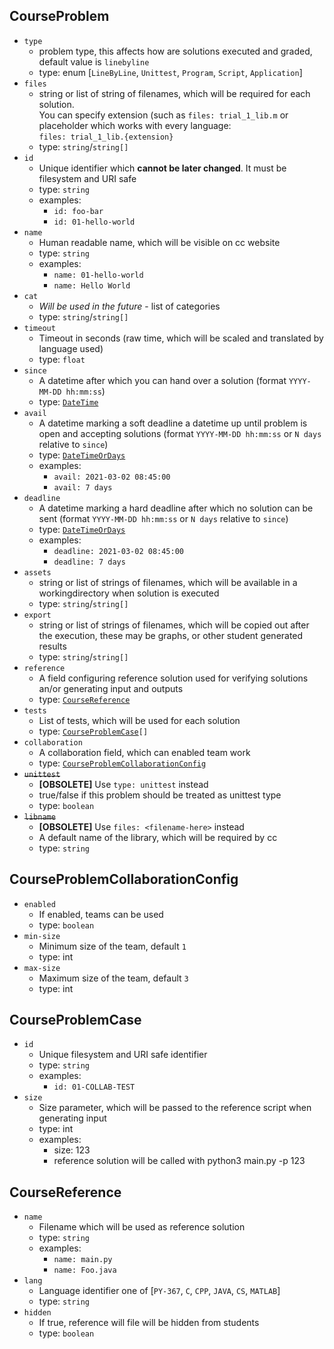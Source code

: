 ## CourseProblem

  - `type`
     - problem type, this affects how are solutions executed and graded, default value is `linebyline`
     - type: enum [`LineByLine`, `Unittest`, `Program`, `Script`, `Application`]
  - `files`
     - string or list of string of filenames, which will be required for each solution. <br>You can specify extension (such as `files: trial_1_lib.m` or placeholder which works with every language: <br>`files: trial_1_lib.{extension}`
     - type: `string`/`string[]`
  - `id`
     - Unique identifier which **cannot be later changed**. It must be filesystem and URI safe
     - type: `string`
     - examples: 
        - `id: foo-bar`
        - `id: 01-hello-world`
  - `name`
     - Human readable name, which will be visible on cc website
     - type: `string`
     - examples: 
        - `name: 01-hello-world`
        - `name: Hello World`
  - `cat`
     - *Will be used in the future* - list of categories
     - type: `string`/`string[]`
  - `timeout`
     - Timeout in seconds (raw time, which will be scaled and translated by language used)
     - type: `float`
  - `since`
     - A datetime after which you can hand over a solution (format `YYYY-MM-DD hh:mm:ss`)
     - type: [`DateTime`](#DateTime)
  - `avail`
     - A datetime marking a soft deadline a datetime up until problem is open and accepting solutions (format `YYYY-MM-DD hh:mm:ss` or `N days` relative to `since`)
     - type: [`DateTimeOrDays`](#DateTimeOrDays)
     - examples: 
        - `avail: 2021-03-02 08:45:00`
        - `avail: 7 days`
  - `deadline`
     - A datetime marking a hard deadline after which no solution can be sent (format `YYYY-MM-DD hh:mm:ss` or `N days` relative to `since`)
     - type: [`DateTimeOrDays`](#DateTimeOrDays)
     - examples: 
        - `deadline: 2021-03-02 08:45:00`
        - `deadline: 7 days`
  - `assets`
     - string or list of strings of filenames, which will be available in a workingdirectory when solution is executed
     - type: `string`/`string[]`
  - `export`
     - string or list of strings of filenames, which will be copied out after the execution, these may be graphs, or other student generated results
     - type: `string`/`string[]`
  - `reference`
     - A field configuring reference solution used for verifying solutions an/or generating input and outputs
     - type: [`CourseReference`](#CourseReference)
  - `tests`
     - List of tests, which will be used for each solution
     - type: [`CourseProblemCase`](#CourseProblemCase)`[]`
  - `collaboration`
     - A collaboration field, which can enabled team work
     - type: [`CourseProblemCollaborationConfig`](#CourseProblemCollaborationConfig)
  - ~~`unittest`~~
     - **[OBSOLETE]** Use `type: unittest` instead
     - true/false if this problem should be treated as unittest type
     - type: `boolean`
  - ~~`libname`~~
     - **[OBSOLETE]** Use `files: <filename-here>` instead
     - A default name of the library, which will be required by cc
     - type: `string`



## CourseProblemCollaborationConfig

  - `enabled`
     - If enabled, teams can be used
     - type: `boolean`
  - `min-size`
     - Minimum size of the team, default `1`
     - type: int
  - `max-size`
     - Maximum size of the team, default `3`
     - type: int



## CourseProblemCase

  - `id`
     - Unique filesystem and URI safe identifier
     - type: `string`
     - examples: 
        - `id: 01-COLLAB-TEST`
  - `size`
     - Size parameter, which will be passed to the reference script when generating input
     - type: int
     - examples: 
        - size: 123
        - reference solution will be called with python3 main.py -p 123



## CourseReference

  - `name`
     - Filename which will be used as reference solution
     - type: `string`
     - examples: 
        - `name: main.py`
        - `name: Foo.java`
  - `lang`
     - Language identifier one of [`PY-367`, `C`, `CPP`, `JAVA`, `CS`, `MATLAB`]
     - type: `string`
  - `hidden`
     - If true, reference will file will be hidden from students
     - type: `boolean`
